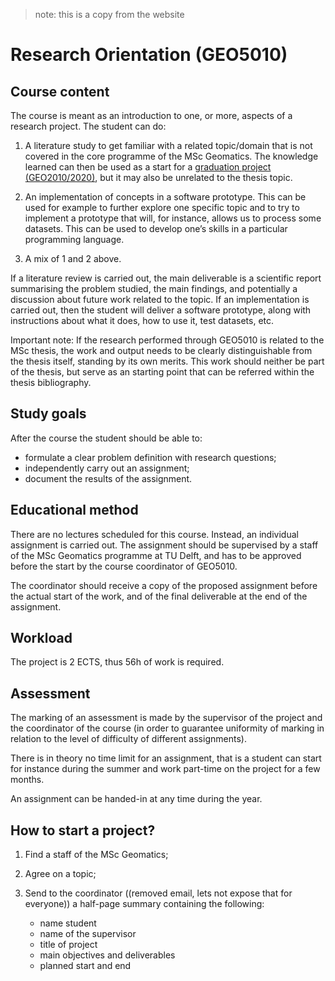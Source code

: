 > note: this is a copy from the website

Research Orientation (GEO5010)
==============================

Course content
--------------

The course is meant as an introduction to one, or more, aspects of a research project. The student can do:

1.  A literature study to get familiar with a related topic/domain that is not covered in the core programme of the MSc Geomatics. The knowledge learned can then be used as a start for a [graduation project (GEO2010/2020)](https://tudelftgeomatics.github.io/thesis/), but it may also be unrelated to the thesis topic.
    
2.  An implementation of concepts in a software prototype. This can be used for example to further explore one specific topic and to try to implement a prototype that will, for instance, allows us to process some datasets. This can be used to develop one’s skills in a particular programming language.
    
3.  A mix of 1 and 2 above.
    

If a literature review is carried out, the main deliverable is a scientific report summarising the problem studied, the main findings, and potentially a discussion about future work related to the topic. If an implementation is carried out, then the student will deliver a software prototype, along with instructions about what it does, how to use it, test datasets, etc.

Important note: If the research performed through GEO5010 is related to the MSc thesis, the work and output needs to be clearly distinguishable from the thesis itself, standing by its own merits. This work should neither be part of the thesis, but serve as an starting point that can be referred within the thesis bibliography.

Study goals
-----------

After the course the student should be able to:

*   formulate a clear problem definition with research questions;
*   independently carry out an assignment;
*   document the results of the assignment.

Educational method
------------------

There are no lectures scheduled for this course. Instead, an individual assignment is carried out. The assignment should be supervised by a staff of the MSc Geomatics programme at TU Delft, and has to be approved before the start by the course coordinator of GEO5010.

The coordinator should receive a copy of the proposed assignment before the actual start of the work, and of the final deliverable at the end of the assignment.

Workload
--------

The project is 2 ECTS, thus 56h of work is required.

Assessment
----------

The marking of an assessment is made by the supervisor of the project and the coordinator of the course (in order to guarantee uniformity of marking in relation to the level of difficulty of different assignments).

There is in theory no time limit for an assignment, that is a student can start for instance during the summer and work part-time on the project for a few months.

An assignment can be handed-in at any time during the year.

How to start a project?
-----------------------

1.  Find a staff of the MSc Geomatics;
2.  Agree on a topic;
3.  Send to the coordinator ((removed email, lets not expose that for everyone)) a half-page summary containing the following:
    
    *   name student
    *   name of the supervisor
    *   title of project
    *   main objectives and deliverables
    *   planned start and end

    
